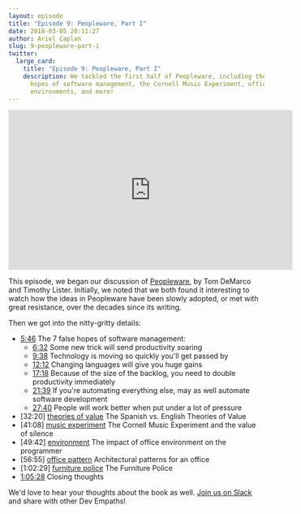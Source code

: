 ```yaml
---
layout: episode
title: "Episode 9: Peopleware, Part I"
date: 2018-03-05 20:11:27
author: Ariel Caplan
slug: 9-peopleware-part-i
twitter:
  large_card:
    title: "Episode 9: Peopleware, Part I"
    description: We tackled the first half of Peopleware, including the 7 false
      hopes of software management, the Cornell Music Experiment, office
      environments, and more!
---
```


<iframe width="560" height="315" src="https://www.youtube.com/embed/0JoCV894Yhw" frameborder="0" allowfullscreen></iframe>

This episode, we began our discussion of [Peopleware][Peopleware], by Tom DeMarco
and Timothy Lister.  Initially, we noted that we both found it interesting to
watch how the ideas in Peopleware have been slowly adopted, or met with great
resistance, over the decades since its writing.

Then we got into the nitty-gritty details:

* [5:46][7 false hopes] The 7 false hopes of software management:
  * [6:32][1 weird trick] Some new trick will send productivity soaring
  * [9:38][fast moving tech] Technology is moving so quickly you'll get passed by
  * [12:12][changing langs] Changing languages will give you huge gains
  * [17:18][backlog productivity] Because of the size of the backlog, you need to double productivity immediately
  * [21:39][automate dev] If you're automating everything else, may as well automate software development
  * [27:40][pressure] People will work better when put under a lot of pressure
* [32:20] [theories of value] The Spanish vs. English Theories of Value
* [41:08] [music experiment] The Cornell Music Experiment and the value of silence
* [49:42] [environment] The impact of office environment on the programmer
* [56:55] [office pattern] Architectural patterns for an office
* [1:02:29] [furniture police] The Furniture Police
* [1:05:28][closing thoughts] Closing thoughts

We'd love to hear your thoughts about the book as well.  [Join us on Slack][join us]
and share with other Dev Empaths!

[Peopleware]: https://www.amazon.com/Peopleware-Productive-Projects-Teams-3rd/dp/0321934113/ref=dp_ob_title_bk
[7 false hopes]: https://youtu.be/0JoCV894Yhw?t=5m46s
[1 weird trick]: https://youtu.be/0JoCV894Yhw?t=6m32s
[fast moving tech]: https://youtu.be/0JoCV894Yhw?t=9m38s
[changing langs]: https://youtu.be/0JoCV894Yhw?t=12m12s
[backlog productivity]: https://youtu.be/0JoCV894Yhw?t=17m18s
[automate dev]: https://youtu.be/0JoCV894Yhw?t=21m39s
[pressure]: https://youtu.be/0JoCV894Yhw?t=27m40s
[theories of value]: https://youtu.be/0JoCV894Yhw?t=32m20s
[music experiment]: https://youtu.be/0JoCV894Yhw?t=41m8s
[environment]: https://youtu.be/0JoCV894Yhw?t=49m42s
[office pattern]: https://youtu.be/0JoCV894Yhw?t=56m55s
[furniture police]: https://youtu.be/0JoCV894Yhw?t=1h2m29s
[closing thoughts]: https://youtu.be/0JoCV894Yhw?t=1h5m28s
[join us]: https://join.slack.com/t/devempathybookclub/shared_invite/MjExMTA4MjU0MDM3LTE0OTk3NzkwMjItYmExZmRkOWI4Ng
